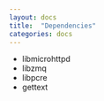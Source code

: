 ```yaml
---
layout: docs
title:  "Dependencies"
categories: docs
---
```


- libmicrohttpd
- libzmq
- libpcre
- gettext
